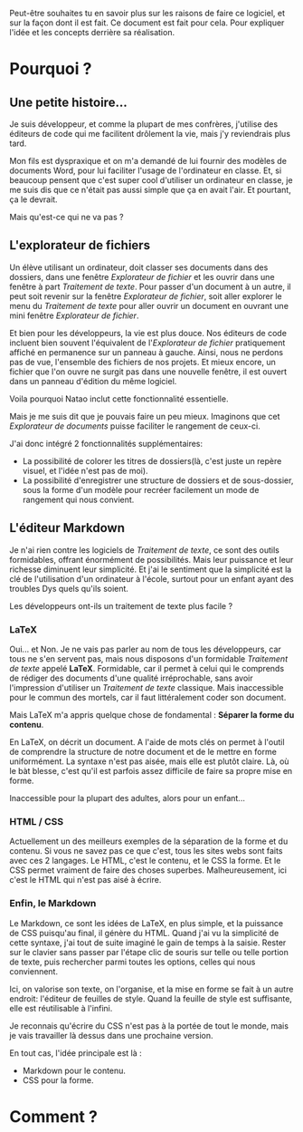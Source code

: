 Peut-être souhaites tu en savoir plus sur les raisons de faire ce logiciel, et sur la façon dont il est fait. Ce document est fait pour cela. Pour expliquer l'idée et les concepts derrière sa réalisation.

# Pourquoi ?

## Une petite histoire...
Je suis développeur, et comme la plupart de mes confrères, j'utilise des éditeurs de code qui me facilitent drôlement la vie, mais j'y reviendrais plus tard.

Mon fils est dyspraxique et on m'a demandé de lui fournir des modèles de documents Word, pour lui faciliter l'usage de l'ordinateur en classe. Et, si beaucoup pensent que c'est super cool d'utiliser un ordinateur en classe, je me suis dis que ce n'était pas aussi simple que ça en avait l'air. Et pourtant, ça le devrait.

Mais qu'est-ce qui ne va pas ?

## L'explorateur de fichiers
Un élève utilisant un ordinateur, doit classer ses documents dans des dossiers, dans une fenêtre *Explorateur de fichier* et les ouvrir dans une fenêtre à part *Traitement de texte*. Pour passer d'un document à un autre, il peut soit revenir sur la fenêtre *Explorateur de fichier*, soit aller explorer le menu du *Traitement de texte* pour aller ouvrir un document en ouvrant une mini fenêtre *Explorateur de fichier*.

Et bien pour les développeurs, la vie est plus douce. Nos éditeurs de code incluent bien souvent l'équivalent de l'*Explorateur de fichier* pratiquement affiché en permanence sur un panneau à gauche. Ainsi, nous ne perdons pas de vue, l'ensemble des fichiers de nos projets. Et mieux encore, un fichier que l'on ouvre ne surgit pas dans une nouvelle fenêtre, il est ouvert dans un panneau d'édition du même logiciel.

Voila pourquoi Natao inclut cette fonctionnalité essentielle.

Mais je me suis dit que je pouvais faire un peu mieux. Imaginons que cet *Explorateur de documents* puisse faciliter le rangement de ceux-ci.

J'ai donc intégré 2 fonctionnalités supplémentaires:
- La possibilité de colorer les titres de dossiers(là, c'est juste un repère visuel, et l'idée n'est pas de moi).
- La possibilité d'enregistrer une structure de dossiers et de sous-dossier, sous la forme d'un modèle pour recréer facilement un mode de rangement qui nous convient.

## L'éditeur Markdown
Je n'ai rien contre les logiciels de *Traitement de texte*, ce sont des outils formidables, offrant énormément de possibilités. Mais leur puissance et leur richesse diminuent leur simplicité. Et j'ai le sentiment que la simplicité est la clé de l'utilisation d'un ordinateur à l'école, surtout pour un enfant ayant des troubles Dys quels qu'ils soient.

Les développeurs ont-ils un traitement de texte plus facile ?

### LaTeX

Oui... et Non. Je ne vais pas parler au nom de tous les développeurs, car tous ne s'en servent pas, mais nous disposons d'un formidable *Traitement de texte* appelé **LaTeX**. Formidable, car il permet à celui qui le comprends de rédiger des documents d'une qualité irréprochable, sans avoir l'impression d'utiliser un *Traitement de texte* classique. Mais inaccessible pour le commun des mortels, car il faut littéralement coder son document.

Mais LaTeX m'a appris quelque chose de fondamental : **Séparer la forme du contenu**.

En LaTeX, on décrit un document. A l'aide de mots clés on permet à l'outil de comprendre la structure de notre document et de le mettre en forme uniformément. La syntaxe n'est pas aisée, mais elle est plutôt claire.
Là, où le bàt blesse, c'est qu'il est parfois assez difficile de faire sa propre mise en forme.

Inaccessible pour la plupart des adultes, alors pour un enfant...

### HTML / CSS
Actuellement un des meilleurs exemples de la séparation de la forme et du contenu.
Si vous ne savez pas ce que c'est, tous les sites webs sont faits avec ces 2 langages.
Le HTML, c'est le contenu, et le CSS la forme. Et le CSS permet vraiment de faire des choses superbes.
Malheureusement, ici c'est le HTML qui n'est pas aisé à écrire.

### Enfin, le Markdown
Le Markdown, ce sont les idées de LaTeX, en plus simple, et la puissance de CSS puisqu'au final, il génère du HTML.
Quand j'ai vu la simplicité de cette syntaxe, j'ai tout de suite imaginé le gain de temps à la saisie. Rester sur le clavier sans passer par l'étape clic de souris sur telle ou telle portion de texte, puis rechercher parmi toutes les options, celles qui nous conviennent.

Ici, on valorise son texte, on l'organise, et la mise en forme se fait à un autre endroit: l'éditeur de feuilles de style.
Quand la feuille de style est suffisante, elle est réutilisable à l'infini.

Je reconnais qu'écrire du CSS n'est pas à la portée de tout le monde, mais je vais travailler là dessus dans une prochaine version.

En tout cas, l'idée principale est là :
- Markdown pour le contenu.
- CSS pour la forme.

# Comment ?